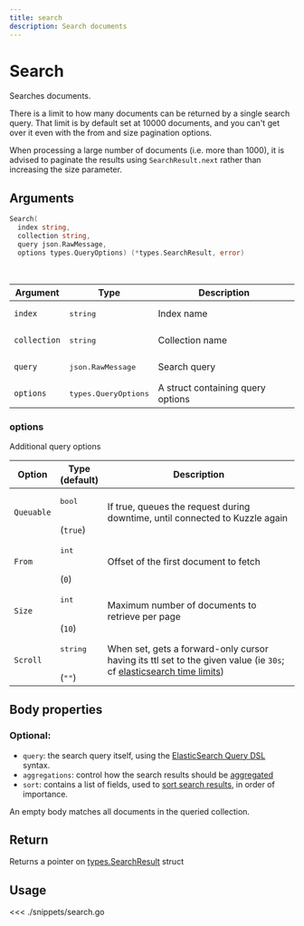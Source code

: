 ```yaml
---
title: search
description: Search documents
---
```


# Search

Searches documents.

There is a limit to how many documents can be returned by a single search query.
That limit is by default set at 10000 documents, and you can't get over it even with the from and size pagination options.

<div class="alert alert-info">
  <p>
  When processing a large number of documents (i.e. more than 1000), it is advised to paginate the results using <code>SearchResult.next</code> rather than increasing the size parameter.
  </p>
</div>

## Arguments

```go
Search(
  index string,
  collection string,
  query json.RawMessage,
  options types.QueryOptions) (*types.SearchResult, error)
```

<br/>

| Argument     | Type                          | Description                       |
| ------------ | ----------------------------- | --------------------------------- |
| `index`      | <pre>string</pre>             | Index name                        |
| `collection` | <pre>string</pre>             | Collection name                   |
| `query`      | <pre>json.RawMessage</pre>    | Search query                      |
| `options`    | <pre>types.QueryOptions</pre> | A struct containing query options |

### options

Additional query options

| Option     | Type<br/>(default)            | Description                                                                                                                                                                                                           |
| ---------- | ----------------------------- | --------------------------------------------------------------------------------------------------------------------------------------------------------------------------------------------------------------------- |
| `Queuable` | <pre>bool</pre> <br/>(`true`) | If true, queues the request during downtime, until connected to Kuzzle again                                                                                                                                          |
| `From`     | <pre>int</pre><br/>(`0`)      | Offset of the first document to fetch                                                                                                                                                                                 |
| `Size`     | <pre>int</pre><br/>(`10`)     | Maximum number of documents to retrieve per page                                                                                                                                                                      |
| `Scroll`   | <pre>string</pre><br/>(`""`)  | When set, gets a forward-only cursor having its ttl set to the given value (ie `30s`; cf [elasticsearch time limits](https://www.elastic.co/guide/en/elasticsearch/reference/current/common-options.html#time-units)) |

## Body properties

### Optional:

- `query`: the search query itself, using the [ElasticSearch Query DSL](https://www.elastic.co/guide/en/elasticsearch/reference/5.6/query-dsl.html) syntax.
- `aggregations`: control how the search results should be [aggregated](https://www.elastic.co/guide/en/elasticsearch/reference/5.6/search-aggregations.html)
- `sort`: contains a list of fields, used to [sort search results](https://www.elastic.co/guide/en/elasticsearch/reference/5.6/search-request-sort.html), in order of importance.

An empty body matches all documents in the queried collection.

## Return

Returns a pointer on [types.SearchResult](/sdk/go/1/search-result) struct

## Usage

<<< ./snippets/search.go
